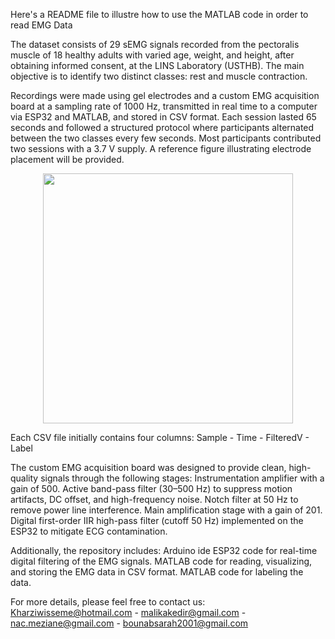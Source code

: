 Here's a README file to illustre how to use the MATLAB code in order to read EMG Data

The dataset consists of 29 sEMG signals recorded from the pectoralis muscle of 18 healthy adults with varied age, weight, and height, after obtaining informed consent, at the LINS Laboratory (USTHB).
The main objective is to identify two distinct classes: rest and muscle contraction.

Recordings were made using gel electrodes and a custom EMG acquisition board at a sampling rate of 1000 Hz, transmitted in real time to a computer via ESP32 and MATLAB, and stored in CSV format. Each session lasted 65 seconds and followed a structured protocol where participants alternated between the two classes every few seconds. Most participants contributed two sessions with a 3.7 V supply.
A reference figure illustrating electrode placement will be provided.
<p align="center">
  <img src="C:\Users\DELL\Documents\PFE_SARAH\Figure_Tableaux\Figure_MusclePectoral.png" width="400">
</p>


Each CSV file initially contains four columns: Sample - Time - FilteredV - Label

The custom EMG acquisition board was designed to provide clean, high-quality signals through the following stages:
Instrumentation amplifier with a gain of 500.
Active band-pass filter (30–500 Hz) to suppress motion artifacts, DC offset, and high-frequency noise.
Notch filter at 50 Hz to remove power line interference.
Main amplification stage with a gain of 201.
Digital first-order IIR high-pass filter (cutoff 50 Hz) implemented on the ESP32 to mitigate ECG contamination.

Additionally, the repository includes:
Arduino ide ESP32 code for real-time digital filtering of the EMG signals.
MATLAB code for reading, visualizing, and storing the EMG data in CSV format.
MATLAB code for labeling the data.

For more details, please feel free to contact us:
Kharziwisseme@hotmail.com - malikakedir@gmail.com - nac.meziane@gmail.com - bounabsarah2001@gmail.com
